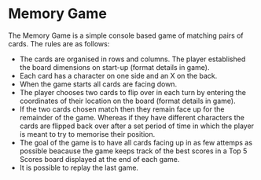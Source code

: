 # Memory Game
The Memory Game is a simple console based game of matching pairs of cards. The rules are as follows:
- The cards are organised in rows and columns. The player established the board dimensions on start-up (format details in game).
- Each card has a character on one side and an X on the back.
- When the game starts all cards are facing down.
- The player chooses two cards to flip over in each turn by entering the coordinates of their location on the board (format details in game).
- If the two cards chosen match then they remain face up for the remainder of the game. Whereas if they have different characters the cards are flipped back over after a set period of time in which the player is meant to try to memorise their position.
- The goal of the game is to have all cards facing up in as few attemps as possible beacause the game keeps track of the best scores in a Top 5 Scores board displayed at the end of each game.
- It is possible to replay the last game.
